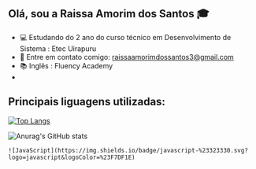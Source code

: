 ## Olá, sou a Raissa Amorim dos Santos 🎓
- 💻 Estudando do 2 ano do curso técnico em Desenvolvimento de Sistema : Etec Uirapuru
- 📧 Entre em contato comigo: raissaamorimdossantos3@gmail.com
- 📚 Inglês : Fluency Academy
- 

## Principais liguagens utilizadas:
 
 [![Top Langs](https://github-readme-stats.vercel.app/api/top-langs/?username=Raissa-Santos22&layout=donut)](https://github.com/anuraghazra/github-readme-stats)

![Anurag's GitHub stats](https://github-readme-stats.vercel.app/api?username=Raissa-Santos22&show_icons=true&theme=radical)

	![JavaScript](https://img.shields.io/badge/javascript-%23323330.svg?logo=javascript&logoColor=%23F7DF1E)



 



